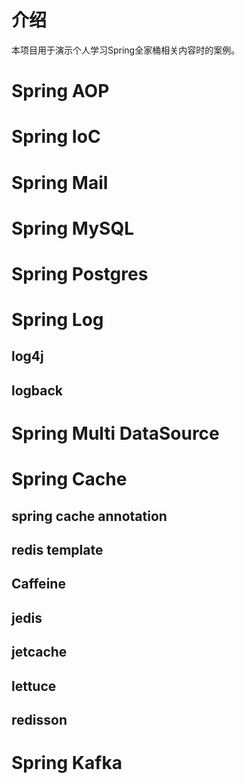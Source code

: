 
# 介绍

本项目用于演示个人学习Spring全家桶相关内容时的案例。




# Spring AOP


# Spring IoC


# Spring Mail


# Spring MySQL


# Spring Postgres


# Spring Log

## log4j


## logback


## 


# Spring Multi DataSource


# Spring Cache


## spring cache annotation


## redis template


## Caffeine


## jedis


## jetcache


## lettuce


## redisson



# Spring Kafka